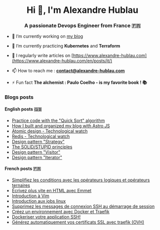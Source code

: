 <h1 align="center">Hi 👋, I'm Alexandre Hublau</h1>
<h3 align="center">A passionate <strong>Devops Engineer</strong> from France 🇫🇷</h3>

- 🔭 I’m currently working on [my blog](https://www.alexandre-hublau.com)

- 🌱 I’m currently practicing **Kubernetes** and **Terraform**

- 📝 I regularly write articles on [https://www.alexandre-hublau.com](https://www.alexandre-hublau.com/en/posts/it/)

- 📫 How to reach me : **contact@alexandre-hublau.com**

- ⚡ Fun fact **The alchemist : Paulo Coelho - is my favorite book ! 📚**

### Blogs posts

#### English posts 🇬🇧

<!-- BLOG-POST-EN-LIST:START -->
- [Practice code with the &quot;Quick Sort&quot; algorithm](https://www.alexandre-hublau.com/en/posts/it/tutorial-quick-sort/)
- [How I built and organized my blog with Astro JS](https://www.alexandre-hublau.com/en/posts/it/feedback-how-i-built-my-astro-js-blog/)
- [Atomic design - Technological watch](https://www.alexandre-hublau.com/en/posts/it/technological-watch-atomic-design/)
- [Redis - Technological watch](https://www.alexandre-hublau.com/en/posts/it/technological-watch-redis/)
- [Design pattern &quot;Strategy&quot;](https://www.alexandre-hublau.com/en/posts/it/design-pattern-strategy/)
- [The SOLID/STUPID principles](https://www.alexandre-hublau.com/en/posts/it/the-solid-stupid-principles/)
- [Design pattern &quot;Visitor&quot;](https://www.alexandre-hublau.com/en/posts/it/design-pattern-visitor/)
- [Design pattern &quot;Iterator&quot;](https://www.alexandre-hublau.com/en/posts/it/design-pattern-iterator/)
<!-- BLOG-POST-EN-LIST:END -->

#### French posts 🇫🇷

<!-- BLOG-POST-FR-LIST:START -->
- [Simplifiez les conditions avec les opérateurs logiques et opérateurs ternaires](https://www.alexandre-hublau.com/fr/posts/it/conditions-operateurs-logiques-ternaires/)
- [Écrivez plus vite en HTML avec Emmet](https://www.alexandre-hublau.com/fr/posts/it/emmet-ecrire-html-vite/)
- [Introduction à Vim](https://www.alexandre-hublau.com/fr/posts/it/introduction-a-vim/)
- [Introduction aux jobs linux](https://www.alexandre-hublau.com/fr/posts/it/introduction-jobs-linux/)
- [Supprimez les messages de connexion SSH au démarrage de session](https://www.alexandre-hublau.com/fr/posts/it/supprimer-messages-ssh-connexion/)
- [Créez un environnement avec Docker et Traefik](https://www.alexandre-hublau.com/fr/posts/it/creer-environnement-docker-traefik/)
- [Dockeriser votre application SSH!](https://www.alexandre-hublau.com/fr/posts/it/dockeriser-application-ssh/)
- [Générez automatiquement vos certificats SSL avec traefik &lpar;OVH&rpar;](https://www.alexandre-hublau.com/fr/posts/it/generer-certificat-https-docker-traefik/)
<!-- BLOG-POST-FR-LIST:END -->
